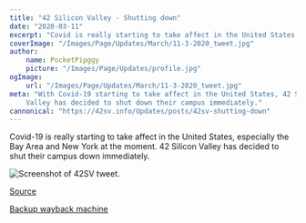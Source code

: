 ```yaml
---
title: "42 Silicon Valley - Shutting down"
date: "2020-03-11"
excerpt: "Covid is really starting to take affect in the United States."
coverImage: "/Images/Page/Updates/March/11-3-2020_tweet.jpg"
author:
    name: PocketPipggy
    picture: "/Images/Page/Updates/profile.jpg"
ogImage:
    url: "/Images/Page/Updates/March/11-3-2020_tweet.jpg"
meta: "With Covid-19 starting to take affect in the United States, 42 Silicon
    Valley has decided to shut down their campus immediately."
cannonical: "https://42sv.info/Updates/posts/42sv-shutting-down"
---
```


<p class='blog-p'>
Covid-19 is really starting to take affect in the United States, especially the Bay Area and New York at the moment. 42 Silicon Valley has decided to shut their campus down immediately.
</p>

<span class='blog-img'>
<img src='/Images/Page/Updates/March/11-3-2020_tweet.jpg' alt='Screenshot of 42SV tweet.'/>
</span>

<p class='blog-sources'>
<a href='https://twitter.com/42SiliconValley/status/1237872224570228737' target='blank' rel='noopener noreferrer'>
Source
</a>
</p>

<p class='blog-sources'>
<a href='https://web.archive.org/web/20200312180054if_/https://twitter.com/42SiliconValley/status/1237872224570228737' target='blank' rel='noopener noreferrer'>
Backup wayback machine
</a>
</p>

<span class='buffy-the-buffer' />
